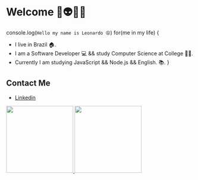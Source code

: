 # Welcome 👾👽👨‍💻

console.log(`Hello my name is Leonardo 😝`)
for(me in my life) {
-  I live in Brazil 🏠. 
-  I am a Software Developer 💻 && study Computer Science at College 👨‍🎓.
-  Currently I am studying JavaScript && Node.js && English. 📚. 
}


##  Contact Me
- <a href="https://www.linkedin.com/in/leonardo-silv%C3%A9rio-%F0%9F%9A%80-8240551b2/">Linkedin</a>
</div>

<div>
<a href="https://github.com/seu-usuário-aqui">
<img height="180em" src="https://github-readme-stats.vercel.app/api/top-langs/?username=seu-usuário-aqui&layout=compact&langs_count=7&theme=dracula"/>
<img height="180em" src="https://github-readme-stats.vercel.app/api?username=seu-usuário-aqui&show_icons=true&theme=dracula&include_all_commits=true&count_private=true"/>
</div>
